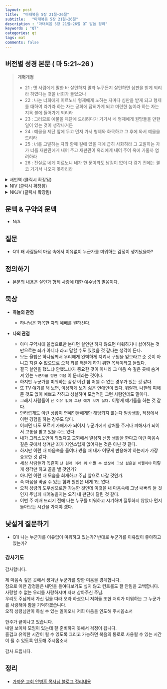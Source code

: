 ```yaml
---
layout: post
title:  "마태복음 5장 21절~26절"
subtitle:   "마태복음 5장 21절~26절"
description : "마태복음 5장 21절~26절 QT 말씀 정리"
keywords : "QT"
categories: qt
tags: mat
comments: false
---
```


## 버전별 성경 본문 ( 마 5:21~26 )

> **개혁개정**
>* 21 : 옛 사람에게 말한 바 살인하지 말라 누구든지 살인하면 심판을 받게 되리라 하였다는 것을 너희가 들었으나
>* 22 : 나는 너희에게 이르노니 형제에게 노하는 자마다 심판을 받게 되고 형제를 대하여 라가라 하는 자는 공회에 잡혀가게 되고 미련한 놈이라 하는 자는 지옥 불에 들어가게 되리라
>* 23 : 그러므로 예물을 제단에 드리려다가 거기서 네 형제에게 원망들을 만한 일이 있는 것이 생각나거든
>* 24 : 예물을 제단 앞에 두고 먼저 가서 형제와 화목하고 그 후에 와서 예물을 드리라
>* 25 : 너를 고발하는 자와 함께 길에 있을 때에 급히 사화하라 그 고발하는 자가 너를 재판관에게 내어 주고 재판관이 옥리에게 내어 주어 옥에 가둘까 염려하라
>* 26 : 진실로 네게 이르노니 네가 한 푼이라도 남김이 없이 다 갚기 전에는 결코 거기서 나오지 못하리라

<details>
<summary> 새번역 (클릭시 확장됨)</summary>
<div markdown="1">

>* 21 : "옛 사람들에게 말하기를 '살인하지 말아라. 누구든지 살인하는 사람은 재판을 받아야 할 것이다' 한 것을 너희는 들었다.
>* 22 : 그러나 나는 너희에게 말한다. 자기 형제나 자매에게 성내는 사람은, 누구나 심판을 받는다. 자기 형제나 자매에게 얼간이라고 말하는 사람은, 누구나 공의회에 불려갈 것이요, 또 바보라고 말하는 사람은 지옥 불 속에 던져질 것이다.
>* 23 : 그러므로 네가 제단에 제물을 드리려고 하다가, 네 형제나 자매가 네게 어떤 원한을 품고 있다는 생각이 나거든,
>* 24 : 너는 그 제물을 제단 앞에 놓아두고, 먼저 가서 네 형제나 자매와 화해하여라. 그런 다음에 돌아와서 제물을 드려라.
>* 25 : 너를 고소하는 사람과 함께 법정으로 갈 때에는, 도중에 얼른 그와 화해하도록 하여라. 그렇지 않으면, 고소하는 사람이 너를 재판관에게 넘겨주고, 재판관은 형무소 관리에게 넘겨주어서, 그가 너를 감옥에 집어넣을 것이다.
>* 26 : 내가 진정으로 너희에게 말한다. 너희가 마지막 한 푼까지 다 갚기 전에는, 거기에서 나오지 못할 것이다."
</div>
</details>

<details>
<summary> NIV (클릭시 확장됨)</summary>
<div markdown="1">

>* 21 : “You have heard that it was said to the people long ago, ‘You shall not murder, and anyone who murders will be subject to judgment.’
>* 22 : But I tell you that anyone who is angry with a brother or sister, will be subject to judgment. Again, anyone who says to a brother or sister, ‘Raca,’ is answerable to the court. And anyone who says, ‘You fool!’ will be in danger of the fire of hell.
>* 23 : “Therefore, if you are offering your gift at the altar and there remember that your brother or sister has something against you,
>* 24 : leave your gift there in front of the altar. First go and be reconciled to them; then come and offer your gift.
>* 25 : “Settle matters quickly with your adversary who is taking you to court. Do it while you are still together on the way, or your adversary may hand you over to the judge, and the judge may hand you over to the officer, and you may be thrown into prison.
>* 26 : Truly I tell you, you will not get out until you have paid the last penny.
</div>
</details>

<details>
<summary> NKJV (클릭시 확장됨)</summary>
<div markdown="1">

>* 21 : “You have heard that it was said to those of old, ‘You shall not murder, and whoever murders will be in danger of the judgment.’
>* 22 : But I say to you that whoever is angry with his brother without a cause shall be in danger of the judgment. And whoever says to his brother, ‘Raca!’ shall be in danger of the council. But whoever says, ‘You fool!’ shall be in danger of hell fire.
>* 23 : Therefore if you bring your gift to the altar, and there remember that your brother has something against you,
>* 24 : leave your gift there before the altar, and go your way. First be reconciled to your brother, and then come and offer your gift.
>* 25 : Agree with your adversary quickly, while you are on the way with him, lest your adversary deliver you to the judge, the judge hand you over to the officer, and you be thrown into prison.
>* 26 : Assuredly, I say to you, you will by no means get out of there till you have paid the last penny.
</div>
</details>

## 문맥 & 구약의 문맥 

* N/A

## 질문 

* Q1) 왜 사람들의 마음 속에서 이유없이 누군가를 미워하는 감정이 생겨났을까?

## 정의하기

* 본문의 내용은 살인과 형제 사랑에 대한 예수님의 말씀이다.

## 묵상

* **하늘의 관점**  
    - 하나님은 화목한 자의 예배를 원하신다.
  
* **나의 관점**
    - 아마 구약시대 율법으로만 본다면 살인만 하지 않으면 미워하거나 싫어하는 것만으로는 죄가 아니다 라고 말할 수도 있었을 것 같다는 생각이 든다.
    - 모든 율법은 하나님께서 우리에게 완벽하게 지켜서 구원을 얻으라고 준 것이 아니고 지킬 수 없으므로 오직 죄를 깨닫게 하기 위한 목적이라고 들었다.
    - 결국 살인을 했느냐 안했느냐가 중요한 것이 아니라 그 마음 속 깊은 곳에 숨겨져 있는 `누군가를 향한 미움` 이 문제라는 것이다.
    - 하지만 누군가를 미워하는 감정 이건 참 어쩔 수 없는 경우가 있는 것 같다.
    - 또 TV 얘기를 해 보면, 이상하게 보기 싫은 연애인이 있다. 뭐랄까. 나한테 피해준 것도 없이 예쁘고 착하고 성실하며 모범적인 그런 사람인데도 말이다.
    - 그래서 사람들이 `난 이유 없이 그냥 얘기 보기 싫다.` 이렇게 얘기들을 하는 것 같다.
    - 안타깝게도 이런 상황이 연예인들에게만 해당되지 않는다 일상생활, 직장에서 이런 경험을 하는 경우도 많다.
    - 어쩌면 나도 모르게 가해자가 되어서 누군가에게 상처를 주거나 피해자가 되어서 고통을 받고 있을 수도 있다.
    - 내가 그리스도인이 되었다고 교회에서 열심히 신앙 생활을 한다고 이런 마음속 깊은 곳에서 생겨난 죄가 자연스럽게 없어지는 것은 아닌 것 같다.
    - 하지만 이런 내 마음속을 들여다 봤을 때 내가 어떻게 반응해야 하는지가 가장 중요한 것 같다.
    - 세상 사람들과 똑같이 `난 원래 이래 뭐 어쩔 수 없잖아 그냥 싫은걸 어쩔꺼야` 이렇게 생각만 하고 끝을 낼 것인가?
    - 아니면 이런 내 모습을 회개하고 주님 앞으로 나갈 것인가.
    - 속 마음을 바꿀 수 있는 힘과 원천은 내게 1도 없다. 
    - 오직 성령의 도우심으로만 가능한 것인데 이것을 내 마음속에 그냥 내버려 둘 것인지 주님께 내어놓을지는 오직 내 판단에 달린 것 같다.
    - 이번 주 예배 드리기 전에 나는 누구를 미워하고 시기하며 질투하지 않았나 먼저 돌아보는 시간을 가져야 겠다.

## 낯설게 질문하기

* Q1) 나는 누군가를 이유없이 미워하고 있는가? 반대로 누군가를 이유없이 좋아하고 있는가?

### 감사기도

감사합니다.  

제 마음속 깊은 곳에서 생겨난 누군가를 향한 미움을 경계합니다.  
참으로 이런 감정들은 내면을 들여다보기도 싶지 않고 컨트롤도 잘 안됨을 고백합니다.   
사랑할 수 없는 우리를 사랑하시며 자녀 삼아주신 주님.  
우리도 주님께서 가신 길을 따라 오라 하셨으니 저희들 또한 저희가 미워하는 그 누군가를 사랑해야 함을 기억하겠습니다.  
오직 성령님만이 하실 수 있는 일이오니 저희 마음을 인도해 주시옵소서  

한주가 끝이나고 있습니다.  
내일 보이차 모임이 있는데 잘 준비하지 못해서 걱정이 됩니다.  
즐겁고 유익한 시간이 될 수 있도록 그리고 가능하면 복음의 통로로 사용될 수 있는 시간이 될 수 있도록 인도해 주시옵소서  

감사 드립니다.  

## 정리
* [가까운 교회 안병훈 목사님 블로그 정리내용](https://blog.naver.com/tolerance2018)



